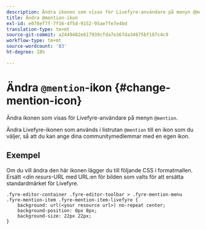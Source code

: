 ```yaml
---
description: Ändra ikonen som visas för Livefyre-användare på menyn @mention.
title: Ändra @mention-ikon
exl-id: e078ef7f-7f16-4f5d-9152-95ae7fe7e4bd
translation-type: tm+mt
source-git-commit: a2449482e617939cfda7e367da34875bf187c4c9
workflow-type: tm+mt
source-wordcount: '83'
ht-degree: 18%

---
```


# Ändra `@mention`-ikon {#change-mention-icon}

Ändra ikonen som visas för Livefyre-användare på menyn `@mention`.

Ändra Livefyre-ikonen som används i listrutan `@mention` till en ikon som du väljer, så att du kan ange dina communitymedlemmar med en egen ikon.

## Exempel

Om du vill ändra den här ikonen lägger du till följande CSS i formatmallen. Ersätt &lt;*din resurs*-URL med URL:en för bilden som valts för att ersätta standardmärket för Livefyre.

```
.fyre-editor-container .fyre-editor-toolbar > .fyre-mention-menu .fyre-mention-item .fyre-mention-item-livefyre { 
    background: url(<your resource url>) no-repeat center; 
    background-position: 0px 0px; 
    background-size: 22px 22px; 
}
```
